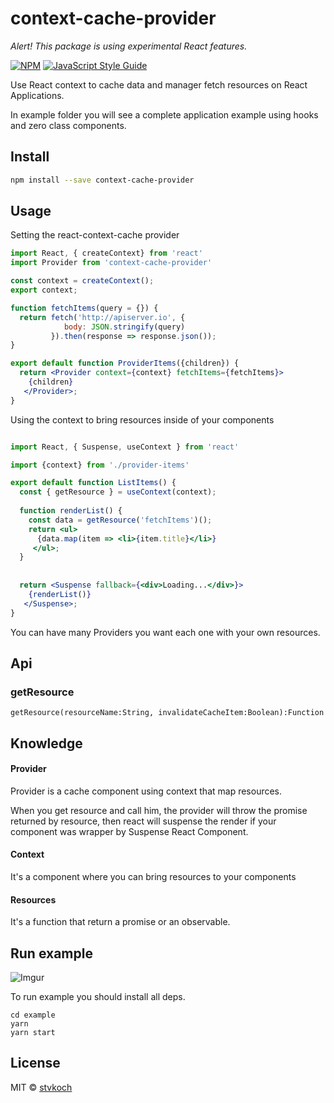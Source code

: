 # context-cache-provider



_Alert! This package is using experimental React features._

 
> 

[![NPM](https://img.shields.io/npm/v/context-cache-provider.svg)](https://www.npmjs.com/package/context-cache-provider) [![JavaScript Style Guide](https://img.shields.io/badge/code_style-standard-brightgreen.svg)](https://standardjs.com)


Use React context to cache data and manager fetch resources on React Applications.

In example folder you will see a complete application example using hooks and zero class components. 


## Install

```bash
npm install --save context-cache-provider
```

## Usage


Setting the react-context-cache provider

```jsx
import React, { createContext} from 'react'
import Provider from 'context-cache-provider'

const context = createContext();
export context;

function fetchItems(query = {}) {
  return fetch('http://apiserver.io', {
            body: JSON.stringify(query)
         }).then(response => response.json());
}

export default function ProviderItems({children}) {
  return <Provider context={context} fetchItems={fetchItems}>
    {children}
   </Provider>;
}
```

Using the context to bring resources inside of your components 


```jsx

import React, { Suspense, useContext } from 'react'

import {context} from './provider-items'

export default function ListItems() {
  const { getResource } = useContext(context);
  
  function renderList() {
    const data = getResource('fetchItems')();
    return <ul>
      {data.map(item => <li>{item.title}</li>}
     </ul>;
  }
  
  
  return <Suspense fallback={<div>Loading...</div>}>
    {renderList()}
   </Suspense>;
}
```

You can have many Providers you want each one with your own resources.

## Api

### getResource


```
getResource(resourceName:String, invalidateCacheItem:Boolean):Function
```


## Knowledge
 
#### Provider

Provider is a cache component using context that map resources.

When you get resource and call him, the provider will throw the
promise returned by resource, then react will suspense the render
if your component was wrapper by Suspense React Component. 
   

#### Context

It's a component where you can bring resources to your components


#### Resources

It's a function that return a promise or an observable.


## Run example


![Imgur](https://i.imgur.com/t3jPG31.gifv)


To run example you should install all deps.

```
cd example
yarn
yarn start
```



## License

MIT © [stvkoch](https://github.com/stvkoch)
